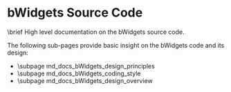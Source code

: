 # bWidgets Source Code

\brief High level documentation on the bWidgets source code.

The following sub-pages provide basic insight on the bWidgets code and its
design:
* \subpage md_docs_bWidgets_design_principles
* \subpage md_docs_bWidgets_coding_style
* \subpage md_docs_bWidgets_design_overview
